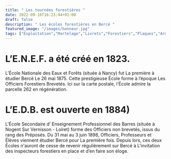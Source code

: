 ```yaml
---
title: " Les tournées forestières "
date: 2022-09-16T16:23:44+01:00
draft: false
description: " Les écoles forestières en Bercé "
featured_image: "/images/honneur.jpg"
tags: ["Exploitation","Martelage","Livrets","Forestiers","Plaques","Armement","MF"]
---
```



# L’E.N.E.F. a été créé en 1823.

L’École Nationale des Eaux et Forêts (située à Nancy) fut La première à étudier Bercé Le 26 mai 1875.
Cette  prestigieuse  École forme  à l’époque  Les Officiers Forestiers Brevetés. Ici sur la  carte postale, l’École admire la parcelle 262 en régénération.

# L’E.D.B. est ouverte en 1884)

L'École Secondaire d’ Enseignement Professionnel des Barres  (située à Nogent Sur Vernisson - Loiret)
forme des Officiers non brevetés, issus du rang des Préposés.
Du 31 mai au 3 juin 1898, Officiers, Professeurs et Élèves viennent étudier Bercé pour La première fois.
Depuis lors, ces deux Écoles n'auront de cesse de revenir régulièrement sur Bercé à L'invitation 
des inspecteurs forestiers en place et d’en faire son éloge. 
